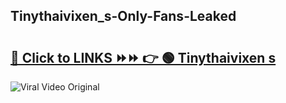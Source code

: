 
 ## Tinythaivixen_s-Only-Fans-Leaked

# <h2><a href="https://clipsfans.com/Tinythaivixen_s&ref=git">🔗 Click to LINKS ⏩⏩ 👉 🟢 Tinythaivixen s </a></h2>

<a href="https://clipsfans.com/Tinythaivixen_s&ref=git" rel="nofollow" data-target="animated-image.originalLink"><img src="https://i.ibb.co.com/xMMVF88/686577567.gif" alt="Viral Video Original" style="max-width: 100%; display: inline-block;" data-target="animated-image.originalImage"></a>

